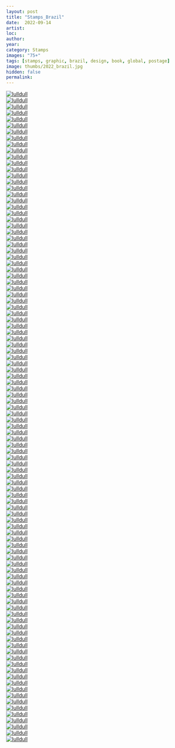 ```yaml
---
layout: post
title: "Stamps_Brazil"
date:  2022-09-14
artist: 
loc: 
author: 
year: 
category: Stamps
images: "75+"
tags: [stamps, graphic, brazil, design, book, global, postage]
image: thumbs/2022_brazil.jpg
hidden: false
permalink:
---
```






<div class="post_image">
	<a href="{{ site.baseurl }}/images/posts/2022_brazil/001.jpg" target="_blank">
	<img src="{{ site.baseurl }}/images/posts/2022_brazil/001.jpg" alt="lulldull"></a>
</div>

<div class="post_image">
	<a href="{{ site.baseurl }}/images/posts/2022_brazil/002.jpg" target="_blank">
	<img src="{{ site.baseurl }}/images/posts/2022_brazil/002.jpg" alt="lulldull"></a>
</div>

<div class="post_image">
	<a href="{{ site.baseurl }}/images/posts/2022_brazil/003.jpg" target="_blank">
	<img src="{{ site.baseurl }}/images/posts/2022_brazil/003.jpg" alt="lulldull"></a>
</div>

<div class="post_image">
	<a href="{{ site.baseurl }}/images/posts/2022_brazil/004.jpg" target="_blank">
	<img src="{{ site.baseurl }}/images/posts/2022_brazil/004.jpg" alt="lulldull"></a>
</div>

<div class="post_image">
	<a href="{{ site.baseurl }}/images/posts/2022_brazil/005.jpg" target="_blank">
	<img src="{{ site.baseurl }}/images/posts/2022_brazil/005.jpg" alt="lulldull"></a>
</div>

<div class="post_image">
	<a href="{{ site.baseurl }}/images/posts/2022_brazil/006.jpg" target="_blank">
	<img src="{{ site.baseurl }}/images/posts/2022_brazil/006.jpg" alt="lulldull"></a>
</div>

<div class="post_image">
	<a href="{{ site.baseurl }}/images/posts/2022_brazil/007.jpg" target="_blank">
	<img src="{{ site.baseurl }}/images/posts/2022_brazil/007.jpg" alt="lulldull"></a>
</div>


<div class="post_image">
	<a href="{{ site.baseurl }}/images/posts/2022_brazil/008.jpg" target="_blank">
	<img src="{{ site.baseurl }}/images/posts/2022_brazil/008.jpg" alt="lulldull"></a>
</div>

<div class="post_image">
	<a href="{{ site.baseurl }}/images/posts/2022_brazil/009.jpg" target="_blank">
	<img src="{{ site.baseurl }}/images/posts/2022_brazil/009.jpg" alt="lulldull"></a>
</div>

<div class="post_image">
	<a href="{{ site.baseurl }}/images/posts/2022_brazil/010.jpg" target="_blank">
	<img src="{{ site.baseurl }}/images/posts/2022_brazil/010.jpg" alt="lulldull"></a>
</div>


<div class="post_image">
	<a href="{{ site.baseurl }}/images/posts/2022_brazil/011.jpg" target="_blank">
	<img src="{{ site.baseurl }}/images/posts/2022_brazil/011.jpg" alt="lulldull"></a>
</div>


<div class="post_image">
	<a href="{{ site.baseurl }}/images/posts/2022_brazil/012.jpg" target="_blank">
	<img src="{{ site.baseurl }}/images/posts/2022_brazil/012.jpg" alt="lulldull"></a>
</div>


<div class="post_image">
	<a href="{{ site.baseurl }}/images/posts/2022_brazil/013.jpg" target="_blank">
	<img src="{{ site.baseurl }}/images/posts/2022_brazil/013.jpg" alt="lulldull"></a>
</div>


<div class="post_image">
	<a href="{{ site.baseurl }}/images/posts/2022_brazil/014.jpg" target="_blank">
	<img src="{{ site.baseurl }}/images/posts/2022_brazil/014.jpg" alt="lulldull"></a>
</div>


<div class="post_image">
	<a href="{{ site.baseurl }}/images/posts/2022_brazil/015.jpg" target="_blank">
	<img src="{{ site.baseurl }}/images/posts/2022_brazil/015.jpg" alt="lulldull"></a>
</div>

<div class="post_image">
	<a href="{{ site.baseurl }}/images/posts/2022_brazil/016.jpg" target="_blank">
	<img src="{{ site.baseurl }}/images/posts/2022_brazil/016.jpg" alt="lulldull"></a>
</div>

<div class="post_image">
	<a href="{{ site.baseurl }}/images/posts/2022_brazil/017.jpg" target="_blank">
	<img src="{{ site.baseurl }}/images/posts/2022_brazil/017.jpg" alt="lulldull"></a>
</div>

<div class="post_image">
	<a href="{{ site.baseurl }}/images/posts/2022_brazil/018.jpg" target="_blank">
	<img src="{{ site.baseurl }}/images/posts/2022_brazil/018.jpg" alt="lulldull"></a>
</div>

<div class="post_image">
	<a href="{{ site.baseurl }}/images/posts/2022_brazil/019.jpg" target="_blank">
	<img src="{{ site.baseurl }}/images/posts/2022_brazil/019.jpg" alt="lulldull"></a>
</div>

<div class="post_image">
	<a href="{{ site.baseurl }}/images/posts/2022_brazil/020.jpg" target="_blank">
	<img src="{{ site.baseurl }}/images/posts/2022_brazil/020.jpg" alt="lulldull"></a>
</div>

<div class="post_image">
	<a href="{{ site.baseurl }}/images/posts/2022_brazil/021.jpg" target="_blank">
	<img src="{{ site.baseurl }}/images/posts/2022_brazil/021.jpg" alt="lulldull"></a>
</div>

<div class="post_image">
	<a href="{{ site.baseurl }}/images/posts/2022_brazil/022.jpg" target="_blank">
	<img src="{{ site.baseurl }}/images/posts/2022_brazil/022.jpg" alt="lulldull"></a>
</div>

<div class="post_image">
	<a href="{{ site.baseurl }}/images/posts/2022_brazil/023.jpg" target="_blank">
	<img src="{{ site.baseurl }}/images/posts/2022_brazil/023.jpg" alt="lulldull"></a>
</div>

<div class="post_image">
	<a href="{{ site.baseurl }}/images/posts/2022_brazil/024.jpg" target="_blank">
	<img src="{{ site.baseurl }}/images/posts/2022_brazil/024.jpg" alt="lulldull"></a>
</div>

<div class="post_image">
	<a href="{{ site.baseurl }}/images/posts/2022_brazil/025.jpg" target="_blank">
	<img src="{{ site.baseurl }}/images/posts/2022_brazil/025.jpg" alt="lulldull"></a>
</div>

<div class="post_image">
	<a href="{{ site.baseurl }}/images/posts/2022_brazil/026.jpg" target="_blank">
	<img src="{{ site.baseurl }}/images/posts/2022_brazil/026.jpg" alt="lulldull"></a>
</div>

<div class="post_image">
	<a href="{{ site.baseurl }}/images/posts/2022_brazil/027.jpg" target="_blank">
	<img src="{{ site.baseurl }}/images/posts/2022_brazil/027.jpg" alt="lulldull"></a>
</div>

<div class="post_image">
	<a href="{{ site.baseurl }}/images/posts/2022_brazil/028.jpg" target="_blank">
	<img src="{{ site.baseurl }}/images/posts/2022_brazil/028.jpg" alt="lulldull"></a>
</div>

<div class="post_image">
	<a href="{{ site.baseurl }}/images/posts/2022_brazil/029.jpg" target="_blank">
	<img src="{{ site.baseurl }}/images/posts/2022_brazil/029.jpg" alt="lulldull"></a>
</div>

<div class="post_image">
	<a href="{{ site.baseurl }}/images/posts/2022_brazil/030.jpg" target="_blank">
	<img src="{{ site.baseurl }}/images/posts/2022_brazil/030.jpg" alt="lulldull"></a>
</div>

<div class="post_image">
	<a href="{{ site.baseurl }}/images/posts/2022_brazil/031.jpg" target="_blank">
	<img src="{{ site.baseurl }}/images/posts/2022_brazil/031.jpg" alt="lulldull"></a>
</div>

<div class="post_image">
	<a href="{{ site.baseurl }}/images/posts/2022_brazil/032.jpg" target="_blank">
	<img src="{{ site.baseurl }}/images/posts/2022_brazil/032.jpg" alt="lulldull"></a>
</div>

<div class="post_image">
	<a href="{{ site.baseurl }}/images/posts/2022_brazil/033.jpg" target="_blank">
	<img src="{{ site.baseurl }}/images/posts/2022_brazil/033.jpg" alt="lulldull"></a>
</div>

<div class="post_image">
	<a href="{{ site.baseurl }}/images/posts/2022_brazil/034.jpg" target="_blank">
	<img src="{{ site.baseurl }}/images/posts/2022_brazil/034.jpg" alt="lulldull"></a>
</div>

<div class="post_image">
	<a href="{{ site.baseurl }}/images/posts/2022_brazil/035.jpg" target="_blank">
	<img src="{{ site.baseurl }}/images/posts/2022_brazil/035.jpg" alt="lulldull"></a>
</div>

<div class="post_image">
	<a href="{{ site.baseurl }}/images/posts/2022_brazil/036.jpg" target="_blank">
	<img src="{{ site.baseurl }}/images/posts/2022_brazil/036.jpg" alt="lulldull"></a>
</div>

<div class="post_image">
	<a href="{{ site.baseurl }}/images/posts/2022_brazil/037.jpg" target="_blank">
	<img src="{{ site.baseurl }}/images/posts/2022_brazil/037.jpg" alt="lulldull"></a>
</div>

<div class="post_image">
	<a href="{{ site.baseurl }}/images/posts/2022_brazil/038.jpg" target="_blank">
	<img src="{{ site.baseurl }}/images/posts/2022_brazil/038.jpg" alt="lulldull"></a>
</div>

<div class="post_image">
	<a href="{{ site.baseurl }}/images/posts/2022_brazil/039.jpg" target="_blank">
	<img src="{{ site.baseurl }}/images/posts/2022_brazil/039.jpg" alt="lulldull"></a>
</div>

<div class="post_image">
	<a href="{{ site.baseurl }}/images/posts/2022_brazil/040.jpg" target="_blank">
	<img src="{{ site.baseurl }}/images/posts/2022_brazil/040.jpg" alt="lulldull"></a>
</div>

<div class="post_image">
	<a href="{{ site.baseurl }}/images/posts/2022_brazil/041.jpg" target="_blank">
	<img src="{{ site.baseurl }}/images/posts/2022_brazil/041.jpg" alt="lulldull"></a>
</div>

<div class="post_image">
	<a href="{{ site.baseurl }}/images/posts/2022_brazil/042.jpg" target="_blank">
	<img src="{{ site.baseurl }}/images/posts/2022_brazil/042.jpg" alt="lulldull"></a>
</div>

<div class="post_image">
	<a href="{{ site.baseurl }}/images/posts/2022_brazil/043.jpg" target="_blank">
	<img src="{{ site.baseurl }}/images/posts/2022_brazil/043.jpg" alt="lulldull"></a>
</div>

<div class="post_image">
	<a href="{{ site.baseurl }}/images/posts/2022_brazil/044.jpg" target="_blank">
	<img src="{{ site.baseurl }}/images/posts/2022_brazil/044.jpg" alt="lulldull"></a>
</div>

<div class="post_image">
	<a href="{{ site.baseurl }}/images/posts/2022_brazil/045.jpg" target="_blank">
	<img src="{{ site.baseurl }}/images/posts/2022_brazil/045.jpg" alt="lulldull"></a>
</div>

<div class="post_image">
	<a href="{{ site.baseurl }}/images/posts/2022_brazil/046.jpg" target="_blank">
	<img src="{{ site.baseurl }}/images/posts/2022_brazil/046.jpg" alt="lulldull"></a>
</div>

<div class="post_image">
	<a href="{{ site.baseurl }}/images/posts/2022_brazil/047.jpg" target="_blank">
	<img src="{{ site.baseurl }}/images/posts/2022_brazil/047.jpg" alt="lulldull"></a>
</div>

<div class="post_image">
	<a href="{{ site.baseurl }}/images/posts/2022_brazil/048.jpg" target="_blank">
	<img src="{{ site.baseurl }}/images/posts/2022_brazil/048.jpg" alt="lulldull"></a>
</div>

<div class="post_image">
	<a href="{{ site.baseurl }}/images/posts/2022_brazil/049.jpg" target="_blank">
	<img src="{{ site.baseurl }}/images/posts/2022_brazil/049.jpg" alt="lulldull"></a>
</div>

<div class="post_image">
	<a href="{{ site.baseurl }}/images/posts/2022_brazil/050.jpg" target="_blank">
	<img src="{{ site.baseurl }}/images/posts/2022_brazil/050.jpg" alt="lulldull"></a>
</div>

<div class="post_image">
	<a href="{{ site.baseurl }}/images/posts/2022_brazil/051.jpg" target="_blank">
	<img src="{{ site.baseurl }}/images/posts/2022_brazil/051.jpg" alt="lulldull"></a>
</div>

<div class="post_image">
	<a href="{{ site.baseurl }}/images/posts/2022_brazil/052.jpg" target="_blank">
	<img src="{{ site.baseurl }}/images/posts/2022_brazil/052.jpg" alt="lulldull"></a>
</div>

<div class="post_image">
	<a href="{{ site.baseurl }}/images/posts/2022_brazil/053.jpg" target="_blank">
	<img src="{{ site.baseurl }}/images/posts/2022_brazil/053.jpg" alt="lulldull"></a>
</div>

<div class="post_image">
	<a href="{{ site.baseurl }}/images/posts/2022_brazil/054.jpg" target="_blank">
	<img src="{{ site.baseurl }}/images/posts/2022_brazil/054.jpg" alt="lulldull"></a>
</div>

<div class="post_image">
	<a href="{{ site.baseurl }}/images/posts/2022_brazil/055.jpg" target="_blank">
	<img src="{{ site.baseurl }}/images/posts/2022_brazil/055.jpg" alt="lulldull"></a>
</div>

<div class="post_image">
	<a href="{{ site.baseurl }}/images/posts/2022_brazil/056.jpg" target="_blank">
	<img src="{{ site.baseurl }}/images/posts/2022_brazil/056.jpg" alt="lulldull"></a>
</div>

<div class="post_image">
	<a href="{{ site.baseurl }}/images/posts/2022_brazil/057.jpg" target="_blank">
	<img src="{{ site.baseurl }}/images/posts/2022_brazil/057.jpg" alt="lulldull"></a>
</div>

<div class="post_image">
	<a href="{{ site.baseurl }}/images/posts/2022_brazil/058.jpg" target="_blank">
	<img src="{{ site.baseurl }}/images/posts/2022_brazil/058.jpg" alt="lulldull"></a>
</div>

<div class="post_image">
	<a href="{{ site.baseurl }}/images/posts/2022_brazil/059.jpg" target="_blank">
	<img src="{{ site.baseurl }}/images/posts/2022_brazil/059.jpg" alt="lulldull"></a>
</div>

<div class="post_image">
	<a href="{{ site.baseurl }}/images/posts/2022_brazil/060.jpg" target="_blank">
	<img src="{{ site.baseurl }}/images/posts/2022_brazil/060.jpg" alt="lulldull"></a>
</div>

<div class="post_image">
	<a href="{{ site.baseurl }}/images/posts/2022_brazil/061.jpg" target="_blank">
	<img src="{{ site.baseurl }}/images/posts/2022_brazil/061.jpg" alt="lulldull"></a>
</div>

<div class="post_image">
	<a href="{{ site.baseurl }}/images/posts/2022_brazil/062.jpg" target="_blank">
	<img src="{{ site.baseurl }}/images/posts/2022_brazil/062.jpg" alt="lulldull"></a>
</div>

<div class="post_image">
	<a href="{{ site.baseurl }}/images/posts/2022_brazil/063.jpg" target="_blank">
	<img src="{{ site.baseurl }}/images/posts/2022_brazil/063.jpg" alt="lulldull"></a>
</div>

<div class="post_image">
	<a href="{{ site.baseurl }}/images/posts/2022_brazil/064.jpg" target="_blank">
	<img src="{{ site.baseurl }}/images/posts/2022_brazil/064.jpg" alt="lulldull"></a>
</div>

<div class="post_image">
	<a href="{{ site.baseurl }}/images/posts/2022_brazil/065.jpg" target="_blank">
	<img src="{{ site.baseurl }}/images/posts/2022_brazil/065.jpg" alt="lulldull"></a>
</div>

<div class="post_image">
	<a href="{{ site.baseurl }}/images/posts/2022_brazil/066.jpg" target="_blank">
	<img src="{{ site.baseurl }}/images/posts/2022_brazil/066.jpg" alt="lulldull"></a>
</div>

<div class="post_image">
	<a href="{{ site.baseurl }}/images/posts/2022_brazil/067.jpg" target="_blank">
	<img src="{{ site.baseurl }}/images/posts/2022_brazil/067.jpg" alt="lulldull"></a>
</div>

<div class="post_image">
	<a href="{{ site.baseurl }}/images/posts/2022_brazil/068.jpg" target="_blank">
	<img src="{{ site.baseurl }}/images/posts/2022_brazil/068.jpg" alt="lulldull"></a>
</div>

<div class="post_image">
	<a href="{{ site.baseurl }}/images/posts/2022_brazil/069.jpg" target="_blank">
	<img src="{{ site.baseurl }}/images/posts/2022_brazil/069.jpg" alt="lulldull"></a>
</div>

<div class="post_image">
	<a href="{{ site.baseurl }}/images/posts/2022_brazil/070.jpg" target="_blank">
	<img src="{{ site.baseurl }}/images/posts/2022_brazil/070.jpg" alt="lulldull"></a>
</div>

<div class="post_image">
	<a href="{{ site.baseurl }}/images/posts/2022_brazil/071.jpg" target="_blank">
	<img src="{{ site.baseurl }}/images/posts/2022_brazil/071.jpg" alt="lulldull"></a>
</div>

<div class="post_image">
	<a href="{{ site.baseurl }}/images/posts/2022_brazil/072.jpg" target="_blank">
	<img src="{{ site.baseurl }}/images/posts/2022_brazil/072.jpg" alt="lulldull"></a>
</div>

<div class="post_image">
	<a href="{{ site.baseurl }}/images/posts/2022_brazil/073.jpg" target="_blank">
	<img src="{{ site.baseurl }}/images/posts/2022_brazil/073.jpg" alt="lulldull"></a>
</div>

<div class="post_image">
	<a href="{{ site.baseurl }}/images/posts/2022_brazil/074.jpg" target="_blank">
	<img src="{{ site.baseurl }}/images/posts/2022_brazil/074.jpg" alt="lulldull"></a>
</div>

<div class="post_image">
	<a href="{{ site.baseurl }}/images/posts/2022_brazil/075.jpg" target="_blank">
	<img src="{{ site.baseurl }}/images/posts/2022_brazil/075.jpg" alt="lulldull"></a>
</div>

<div class="post_image">
	<a href="{{ site.baseurl }}/images/posts/2022_brazil/076.jpg" target="_blank">
	<img src="{{ site.baseurl }}/images/posts/2022_brazil/076.jpg" alt="lulldull"></a>
</div>

<div class="post_image">
	<a href="{{ site.baseurl }}/images/posts/2022_brazil/077.jpg" target="_blank">
	<img src="{{ site.baseurl }}/images/posts/2022_brazil/077.jpg" alt="lulldull"></a>
</div>

<div class="post_image">
	<a href="{{ site.baseurl }}/images/posts/2022_brazil/078.jpg" target="_blank">
	<img src="{{ site.baseurl }}/images/posts/2022_brazil/078.jpg" alt="lulldull"></a>
</div>

<div class="post_image">
	<a href="{{ site.baseurl }}/images/posts/2022_brazil/079.jpg" target="_blank">
	<img src="{{ site.baseurl }}/images/posts/2022_brazil/079.jpg" alt="lulldull"></a>
</div>

<div class="post_image">
	<a href="{{ site.baseurl }}/images/posts/2022_brazil/080.jpg" target="_blank">
	<img src="{{ site.baseurl }}/images/posts/2022_brazil/080.jpg" alt="lulldull"></a>
</div>

<div class="post_image">
	<a href="{{ site.baseurl }}/images/posts/2022_brazil/081.jpg" target="_blank">
	<img src="{{ site.baseurl }}/images/posts/2022_brazil/081.jpg" alt="lulldull"></a>
</div>

<div class="post_image">
	<a href="{{ site.baseurl }}/images/posts/2022_brazil/082.jpg" target="_blank">
	<img src="{{ site.baseurl }}/images/posts/2022_brazil/082.jpg" alt="lulldull"></a>
</div>

<div class="post_image">
	<a href="{{ site.baseurl }}/images/posts/2022_brazil/083.jpg" target="_blank">
	<img src="{{ site.baseurl }}/images/posts/2022_brazil/083.jpg" alt="lulldull"></a>
</div>

<div class="post_image">
	<a href="{{ site.baseurl }}/images/posts/2022_brazil/084.jpg" target="_blank">
	<img src="{{ site.baseurl }}/images/posts/2022_brazil/084.jpg" alt="lulldull"></a>
</div>

<div class="post_image">
	<a href="{{ site.baseurl }}/images/posts/2022_brazil/085.jpg" target="_blank">
	<img src="{{ site.baseurl }}/images/posts/2022_brazil/085.jpg" alt="lulldull"></a>
</div>

<div class="post_image">
	<a href="{{ site.baseurl }}/images/posts/2022_brazil/086.jpg" target="_blank">
	<img src="{{ site.baseurl }}/images/posts/2022_brazil/086.jpg" alt="lulldull"></a>
</div>

<div class="post_image">
	<a href="{{ site.baseurl }}/images/posts/2022_brazil/087.jpg" target="_blank">
	<img src="{{ site.baseurl }}/images/posts/2022_brazil/087.jpg" alt="lulldull"></a>
</div>

<div class="post_image">
	<a href="{{ site.baseurl }}/images/posts/2022_brazil/088.jpg" target="_blank">
	<img src="{{ site.baseurl }}/images/posts/2022_brazil/088.jpg" alt="lulldull"></a>
</div>

<div class="post_image">
	<a href="{{ site.baseurl }}/images/posts/2022_brazil/089.jpg" target="_blank">
	<img src="{{ site.baseurl }}/images/posts/2022_brazil/089.jpg" alt="lulldull"></a>
</div>

<div class="post_image">
	<a href="{{ site.baseurl }}/images/posts/2022_brazil/090.jpg" target="_blank">
	<img src="{{ site.baseurl }}/images/posts/2022_brazil/090.jpg" alt="lulldull"></a>
</div>

<div class="post_image">
	<a href="{{ site.baseurl }}/images/posts/2022_brazil/091.jpg" target="_blank">
	<img src="{{ site.baseurl }}/images/posts/2022_brazil/091.jpg" alt="lulldull"></a>
</div>

<div class="post_image">
	<a href="{{ site.baseurl }}/images/posts/2022_brazil/092.jpg" target="_blank">
	<img src="{{ site.baseurl }}/images/posts/2022_brazil/092.jpg" alt="lulldull"></a>
</div>

<div class="post_image">
	<a href="{{ site.baseurl }}/images/posts/2022_brazil/093.jpg" target="_blank">
	<img src="{{ site.baseurl }}/images/posts/2022_brazil/093.jpg" alt="lulldull"></a>
</div>

<div class="post_image">
	<a href="{{ site.baseurl }}/images/posts/2022_brazil/094.jpg" target="_blank">
	<img src="{{ site.baseurl }}/images/posts/2022_brazil/094.jpg" alt="lulldull"></a>
</div>

<div class="post_image">
	<a href="{{ site.baseurl }}/images/posts/2022_brazil/095.jpg" target="_blank">
	<img src="{{ site.baseurl }}/images/posts/2022_brazil/095.jpg" alt="lulldull"></a>
</div>

<div class="post_image">
	<a href="{{ site.baseurl }}/images/posts/2022_brazil/096.jpg" target="_blank">
	<img src="{{ site.baseurl }}/images/posts/2022_brazil/096.jpg" alt="lulldull"></a>
</div>

<div class="post_image">
	<a href="{{ site.baseurl }}/images/posts/2022_brazil/097.jpg" target="_blank">
	<img src="{{ site.baseurl }}/images/posts/2022_brazil/097.jpg" alt="lulldull"></a>
</div>

<div class="post_image">
	<a href="{{ site.baseurl }}/images/posts/2022_brazil/098.jpg" target="_blank">
	<img src="{{ site.baseurl }}/images/posts/2022_brazil/098.jpg" alt="lulldull"></a>
</div>

<div class="post_image">
	<a href="{{ site.baseurl }}/images/posts/2022_brazil/099.jpg" target="_blank">
	<img src="{{ site.baseurl }}/images/posts/2022_brazil/099.jpg" alt="lulldull"></a>
</div>

<div class="post_image">
	<a href="{{ site.baseurl }}/images/posts/2022_brazil/100.jpg" target="_blank">
	<img src="{{ site.baseurl }}/images/posts/2022_brazil/100.jpg" alt="lulldull"></a>
</div>

<div class="post_image">
	<a href="{{ site.baseurl }}/images/posts/2022_brazil/101.jpg" target="_blank">
	<img src="{{ site.baseurl }}/images/posts/2022_brazil/101.jpg" alt="lulldull"></a>
</div>

<div class="post_image">
	<a href="{{ site.baseurl }}/images/posts/2022_brazil/102.jpg" target="_blank">
	<img src="{{ site.baseurl }}/images/posts/2022_brazil/102.jpg" alt="lulldull"></a>
</div>

<div class="post_image">
	<a href="{{ site.baseurl }}/images/posts/2022_brazil/103.jpg" target="_blank">
	<img src="{{ site.baseurl }}/images/posts/2022_brazil/103.jpg" alt="lulldull"></a>
</div>

<div class="post_image">
	<a href="{{ site.baseurl }}/images/posts/2022_brazil/104.jpg" target="_blank">
	<img src="{{ site.baseurl }}/images/posts/2022_brazil/104.jpg" alt="lulldull"></a>
</div>








